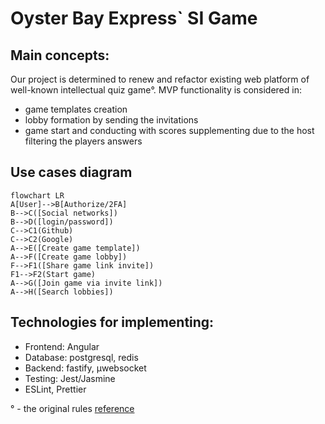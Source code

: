 # Oyster Bay Express` SI Game
## Main concepts:
Our project is determined to renew and refactor existing web platform of well-known intellectual quiz game°.
MVP functionality is considered in:
- game templates creation
- lobby formation by sending the invitations
- game start and conducting with scores supplementing due to the host filtering the players answers

## Use cases diagram
```mermaid
flowchart LR
A[User]-->B[Authorize/2FA]
B-->C([Social networks])
B-->D([login/password])
C-->C1(Github)
C-->C2(Google)
A-->E([Create game template])
A-->F([Create game lobby])
F-->F1([Share game link invite])
F1-->F2(Start game)
A-->G([Join game via invite link])
A-->H([Search lobbies])
```

## Technologies for implementing:
- Frontend: Angular
- Database: postgresql, redis
- Backend: fastify, µwebsocket
- Testing: Jest/Jasmine
- ESLint, Prettier

° - the original rules [reference](https://ru.wikipedia.org/wiki/%D0%A1%D0%B2%D0%BE%D1%8F_%D0%B8%D0%B3%D1%80%D0%B0#%D0%9E_%D0%BF%D1%80%D0%BE%D0%B3%D1%80%D0%B0%D0%BC%D0%BC%D0%B5)
